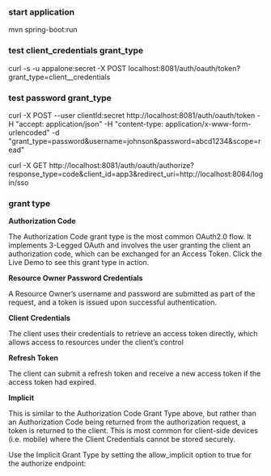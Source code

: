 ### start application

mvn spring-boot:run

### test client_credentials grant_type 

curl -s -u appalone:secret -X POST localhost:8081/auth/oauth/token?grant_type=client__credentials	
	
### test password grant_type

curl -X POST --user clientId:secret http://localhost:8081/auth/oauth/token -H "accept: application/json" -H "content-type: application/x-www-form-urlencoded" -d "grant_type=password&username=johnson&password=abcd1234&scope=read"



curl -X GET http://localhost:8081/auth/oauth/authorize?response_type=code&client_id=app3&redirect_uri=http://localhost:8084/login/sso



### grant type


**Authorization Code**

The Authorization Code grant type is the most common OAuth2.0 flow. It implements 3-Legged OAuth and involves the user granting the client an authorization code, which can be exchanged for an Access Token. Click the Live Demo to see this grant type in action.

**Resource Owner Password Credentials**

A Resource Owner’s username and password are submitted as part of the request, and a token is issued upon successful authentication.


**Client Credentials**

The client uses their credentials to retrieve an access token directly, which allows access to resources under the client’s control

**Refresh Token**

The client can submit a refresh token and receive a new access token if the access token had expired.

**Implicit**

This is similar to the Authorization Code Grant Type above, but rather than an Authorization Code being returned from the authorization request, a token is returned to the client. This is most common for client-side devices (i.e. mobile) where the Client Credentials cannot be stored securely.

Use the Implicit Grant Type by setting the allow_implicit option to true for the authorize endpoint:
